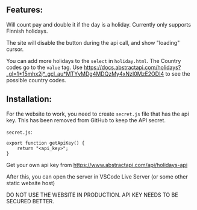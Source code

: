## Features:
Will count pay and double it if the day is a holiday.
Currently only supports Finnish holidays. 

The site will disable the button during the api call, and show "loading" cursor.

You can add more holidays to the `select` in `holiday.html`. The Country codes go to the `value` tag. Use https://docs.abstractapi.com/holidays?_gl=1*15mhx2j*_gcl_au*MTYyMDg4MDQzMy4xNzI0MzE2ODI4 to see the possible country codes.

## Installation:
For the website to work, you need to create `secret.js` file that has the api key. This has been removed from GitHub to keep the API secret.

`secret.js`:
```JS
export function getApiKey() {
    return "<api_key>";
}
```

Get your own api key from https://www.abstractapi.com/api/holidays-api

After this, you can open the server in VSCode Live Server (or some other static website host)

DO NOT USE THE WEBSITE IN PRODUCTION. API KEY NEEDS TO BE SECURED BETTER.